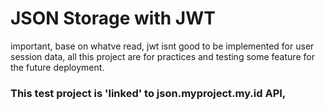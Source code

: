 # JSON Storage with JWT
important, base on whatve read, jwt isnt good to be implemented for user session data, all this project are for practices and testing some feature for the future deployment.

### This test project is 'linked' to json.myproject.my.id API, 
